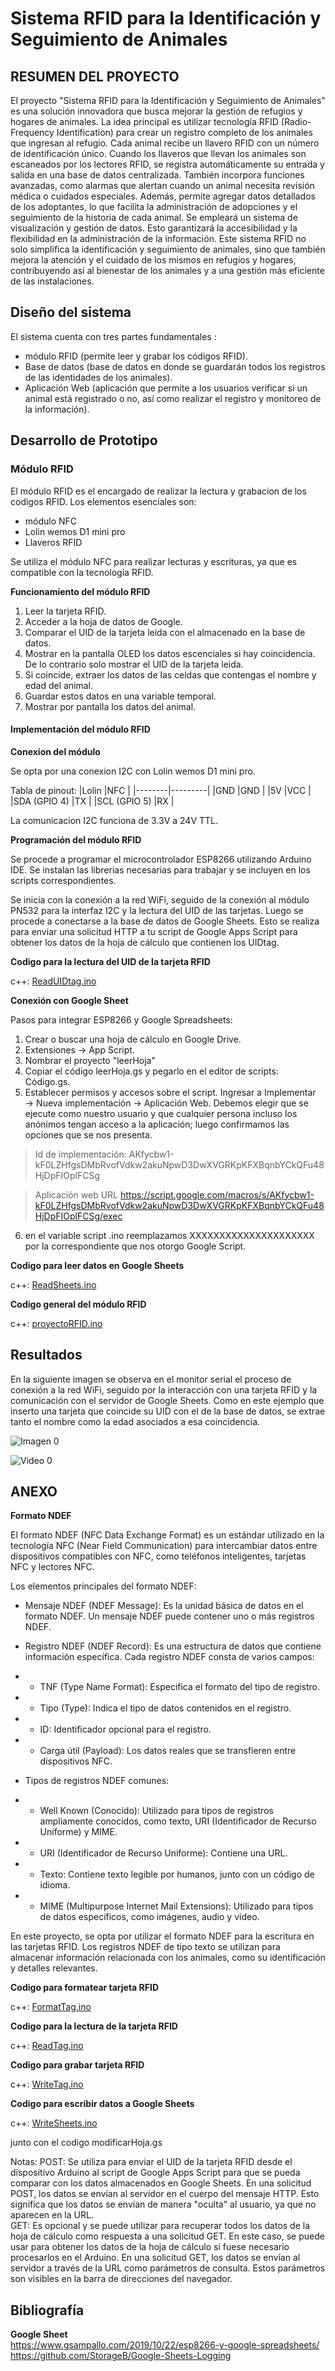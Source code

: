 # Sistema RFID para la Identificación y Seguimiento de Animales

## RESUMEN DEL PROYECTO
El proyecto "Sistema RFID para la Identificación y Seguimiento de Animales" es una solución innovadora que busca mejorar la gestión de refugios y hogares de animales. La idea principal es utilizar tecnología RFID (Radio-Frequency Identification) para crear un registro completo de los animales que ingresan al refugio. Cada animal recibe un llavero RFID con un número de identificación único. Cuando los llaveros que llevan los animales son escaneados por los lectores RFID, se registra automáticamente su entrada y salida en una base de datos centralizada.
También incorpora funciones avanzadas, como alarmas que alertan cuando un animal necesita revisión médica o cuidados especiales. Además, permite agregar datos detallados de los adoptantes, lo que facilita la administración de adopciones y el seguimiento de la historia de cada animal.
Se empleará un sistema de visualización y gestión de datos. Esto garantizará la accesibilidad y la flexibilidad en la administración de la información.
Este sistema RFID no solo simplifica la identificación y seguimiento de animales, sino que también mejora la atención y el cuidado de los mismos en refugios y hogares, contribuyendo así al bienestar de los animales y a una gestión más eficiente de las instalaciones.

## Diseño del sistema
El sistema cuenta con tres partes fundamentales :
- módulo RFID (permite leer y grabar los códigos RFID).
- Base de datos (base de datos en donde se guardarán todos los registros de las identidades de los animales).
- Aplicación Web (aplicación que permite a los usuarios verificar si un animal está registrado o no, así como realizar el registro y monitoreo de la información).


## Desarrollo de Prototipo

### Módulo RFID

El  módulo RFID es el encargado de  realizar la lectura y grabacion de los codigos RFID. Los elementos esenciales son:
- módulo NFC
- Lolin wemos D1 mini pro
- Llaveros RFID  

Se utiliza el módulo NFC para  realizar lecturas y escrituras, ya que es compatible con la tecnología RFID. 

**Funcionamiento del módulo RFID**

1. Leer la tarjeta RFID.
2. Acceder a la hoja de datos de Google.
3. Comparar el UID  de la tarjeta leida con el almacenado en la base de datos.
4. Mostrar en la pantalla OLED los datos escenciales si hay coincidencia. De lo contrario solo mostrar el UID de la tarjeta leida.
5. Si coincide, extraer los datos de las celdas que contengas el nombre y edad del animal.
6. Guardar estos datos en una variable temporal.
7. Mostrar por pantalla los datos del animal.

#### Implementación del módulo RFID
**Conexion del módulo**

Se opta por una conexion I2C con Lolin wemos D1 mini pro.

Tabla  de pinout:
|Lolin |NFC      |
|--------|---------|
|GND      |GND     |
|5V       |VCC     |
|SDA (GPIO 4) |TX      |
|SCL (GPIO 5) |RX      |

La comunicacion I2C funciona de 3.3V a 24V TTL.

**Programación del módulo RFID**

Se procede  a programar el microcontrolador ESP8266 utilizando Arduino IDE. Se instalan las librerias  necesarias para trabajar y se incluyen en los scripts correspondientes.   

Se inicia con la conexión a la red WiFi, seguido de la conexión al módulo PN532 para la interfaz I2C y la lectura del UID de las tarjetas. Luego se procede a conectarse a la base de datos de Google Sheets.  Esto se realiza para enviar una solicitud HTTP a tu script de Google Apps Script para obtener los datos de la hoja de cálculo que contienen los UIDtag.

**Codigo para la lectura del UID de la tarjeta RFID**

c++: [ReadUIDtag.ino](https://github.com/GstrLasemUNRC/2024/blob/main/Sistema-RFID/Codigos/ReadUIDtag.ino) 

**Conexión con Google Sheet**

Pasos  para integrar ESP8266 y Google Spreadsheets:
1. Crear o buscar una hoja de cálculo en Google Drive.
2. Extensiones → App Script.
3. Nombrar el proyecto "leerHoja"
4. Copiar el código leerHoja.gs y pegarlo en el editor de scripts: Código.gs.
5. Establecer permisos y accesos sobre el script. Ingresar a Implementar → Nueva implementación → Aplicación Web. Debemos elegir que se ejecute como nuestro usuario y que cualquier persona incluso los anónimos tengan acceso a la aplicación; luego confirmamos las opciones que se nos presenta.

>Id de implementación: AKfycbw1-kF0LZHfgsDMbRvofVdkw2akuNpwD3DwXVGRKpKFXBqnbYCkQFu48HjDpFIOplFCSg

>Aplicación web URL
https://script.google.com/macros/s/AKfycbw1-kF0LZHfgsDMbRvofVdkw2akuNpwD3DwXVGRKpKFXBqnbYCkQFu48HjDpFIOplFCSg/exec 


6. en el variable script .ino reemplazamos XXXXXXXXXXXXXXXXXXXXX por la correspondiente que nos otorgo Google Script.

**Codigo para leer datos en Google Sheets**

c++: [ReadSheets.ino](https://github.com/GstrLasemUNRC/2024/blob/main/Sistema-RFID/Codigos/ReadSheets.ino) 



**Codigo general del módulo RFID**

c++: [proyectoRFID.ino](https://github.com/GstrLasemUNRC/2024/blob/main/Sistema-RFID/Codigos/proyectoRFID.ino) 

## Resultados

En la siguiente imagen se observa en el monitor serial el proceso de conexión a la red WiFi, seguido por la interacción con una tarjeta RFID y la comunicación con el servidor de Google Sheets. Como en este ejemplo que inserto una tarjeta que coincide su UID con el de la base de datos, se extrae tanto el nombre como la edad asociados a esa coincidencia.

![Imagen 0](https://github.com/GstrLasemUNRC/2024/blob/main/Sistema-RFID/Imagenes/imagen_0.png)

![Video 0](https://github.com/GstrLasemUNRC/2024/blob/main/Sistema-RFID/Imagenes/gif_0.gif)



## ANEXO

**Formato NDEF**

El formato NDEF (NFC Data Exchange Format) es un estándar utilizado en la tecnología NFC (Near Field Communication) para intercambiar datos entre dispositivos compatibles con NFC, como teléfonos inteligentes, tarjetas NFC y lectores NFC.

Los elementos principales del formato NDEF:

- Mensaje NDEF (NDEF Message): Es la unidad básica de datos en el formato NDEF. Un mensaje NDEF puede contener uno o más registros NDEF.

- Registro NDEF (NDEF Record): Es una estructura de datos que contiene información específica. Cada registro NDEF consta de varios campos:
- - TNF (Type Name Format): Especifica el formato del tipo de registro.
- - Tipo (Type): Indica el tipo de datos contenidos en el registro.
- - ID: Identificador opcional para el registro.
- - Carga útil (Payload): Los datos reales que se transfieren entre dispositivos NFC.  
- Tipos de registros NDEF comunes:
- - Well Known (Conocido): Utilizado para tipos de registros ampliamente conocidos, como texto, URI (Identificador de Recurso Uniforme) y MIME.
- - URI (Identificador de Recurso Uniforme): Contiene una URL.
- - Texto: Contiene texto legible por humanos, junto con un código de idioma.
- - MIME (Multipurpose Internet Mail Extensions): Utilizado para tipos de datos específicos, como imágenes, audio y video.

En este proyecto, se opta por utilizar el formato NDEF para la escritura en las tarjetas RFID. Los registros NDEF de tipo texto se utilizan para almacenar información relacionada con los animales, como su identificación y detalles relevantes.

**Codigo para formatear tarjeta RFID**

c++: [FormatTag.ino](https://github.com/GstrLasemUNRC/2024/blob/main/Sistema-RFID/Codigos/FormatTag.ino)    

**Codigo para la lectura de la tarjeta RFID**

c++: [ReadTag.ino](https://github.com/GstrLasemUNRC/2024/blob/main/Sistema-RFID/Codigos/ReadTag.ino)    

**Codigo para grabar tarjeta RFID**

c++: [WriteTag.ino](https://github.com/GstrLasemUNRC/2024/blob/main/Sistema-RFID/Codigos/WriteTag.ino)  

**Codigo para escribir datos a Google Sheets**

c++: [WriteSheets.ino](https://github.com/GstrLasemUNRC/2024/blob/main/Sistema-RFID/Codigos/WriteSheets.ino) 

junto con el codigo modificarHoja.gs

Notas: 
POST: Se utiliza para enviar el UID de la tarjeta RFID desde el dispositivo Arduino al script de Google Apps Script para que se pueda comparar con los datos almacenados en Google Sheets.  En una solicitud POST, los datos se envían al servidor en el cuerpo del mensaje HTTP. Esto significa que los datos se envían de manera "oculta" al usuario, ya que no aparecen en la URL.  
GET: Es opcional y se puede utilizar para recuperar todos los datos de la hoja de cálculo como respuesta a una solicitud GET. En este caso, se puede usar para obtener los datos de la hoja de cálculo si fuese necesario procesarlos en el Arduino. En una solicitud GET, los datos se envían al servidor a través de la URL como parámetros de consulta. Estos parámetros son visibles en la barra de direcciones del navegador.







## Bibliografía

**Google Sheet**  
https://www.gsampallo.com/2019/10/22/esp8266-y-google-spreadsheets/   
https://github.com/StorageB/Google-Sheets-Logging 
